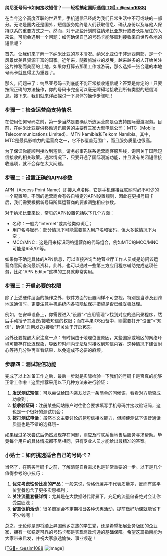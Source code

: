**纳尼亚号码卡如何接收短信？——轻松搞定国际通信[[TG💪+ @esim1088](https://t.me/s/esim1088)]**

在当今这个高度互联的世界里，手机通信已经成为我们日常生活中不可或缺的一部分。无论是国内还是国外，短信服务始终是人们获取信息、确认身份以及与他人保持联系的重要方式之一。然而，对于那些计划前往纳米比亚旅行或者长期居住的人来说，可能会遇到一个问题：如何确保自己的号码卡能够顺利接收来自世界各地的短信呢？

首先，让我们来了解一下纳米比亚的基本情况。纳米比亚位于非洲西南部，是一个风景优美且资源丰富的国家。近年来，随着旅游业的发展，越来越多的人开始关注这片神秘而美丽的土地。如果你打算去那里工作或游玩，那么选择一张合适的本地号码卡就显得尤为重要了。

那么，问题来了：纳尼亚号码卡到底能不能正常接收短信呢？答案是肯定的！只要按照正确的方法操作，你的号码卡完全可以毫无障碍地接收到所有类型的短信消息。接下来，我们就来详细探讨一下具体的操作步骤吧！

### 步骤一：检查运营商支持情况

在使用任何号码之前，第一步当然是要确认所选运营商是否支持国际漫游服务。目前，在纳米比亚提供移动通讯服务的主要有三家大型电信公司：MTC（Mobile Telecommunications Limited）、MTN Namibia和Telkom Namibia。其中，MTC是最具影响力的运营商之一，它不仅覆盖范围广，而且服务质量也很高。

为了保证你能顺利接收到短信，请务必事先联系运营商客服热线，询问关于国际短信接收的相关政策。通常情况下，只要开通了国际漫游功能，并且没有关闭短信接收选项，就不会存在太大问题。

### 步骤二：设置正确的APN参数

APN（Access Point Name）即接入点名称，它是手机连接互联网时必不可少的一个配置项。不同的运营商会有各自特定的APN设置规则，因此在更换号码卡后，我们需要根据新号码所属运营商的要求调整相应参数。

对于纳米比亚来说，常见的APN设置包括以下几个方面：
- 名称：一般为“internet”或其他类似词汇；
- 用户名与密码：部分情况下可能需要输入用户名和密码，但大多数情况下为空；
- MCC/MNC：这是用来标识网络运营商的代码组合，例如MTC的MCC/MNC可能是655/01等。

如果你不确定具体的APN信息，可以直接咨询当地营业厅工作人员或是访问该运营商官网查询最新资料。此外，也可以通过一些第三方应用程序辅助完成这项任务，比如“APN Editor”这样的工具就非常实用。

### 步骤三：开启必要的权限

除了上述硬件层面的操作之外，软件方面的设置同样不可忽视。特别是当涉及到跨地区通信时，更要注意手机系统内各项隐私保护措施是否已经妥善处理。

例如，在安卓设备上，你需要进入“设置”>“应用管理”>找到对应的通讯录程序，然后手动授予其发送/接收短信的权限；而在苹果iOS设备中，则需要打开“设置”>“短信”，确保“启用发送/接收”开关处于开启状态。

另外还要提醒大家注意一点：有时候由于地理位置原因，某些国家或地区的网络环境可能存在延迟现象，导致短时间内无法及时接收到短信内容。这种情况下建议耐心等待几分钟再查看结果，以免造成不必要的麻烦。

### 步骤四：测试短信功能

完成了以上准备工作之后，最后一步就是实际检验一下我们的号码卡是否真的能够正常工作啦！这里推荐采用以下几种方法来进行验证：

1. **发送测试短信**：可以尝试给国内亲友发送一条简单的问候语，看看对方能否成功收到；
2. **接收验证码**：注册某些网站账户时往往会要求填写手机号码并接收验证码，这也是一个很好的测试机会；
3. **拨打测试电话**：虽然本文主要讨论的是短信接收能力，但顺便测试下语音通话质量也是不错的选择哦~

如果经过多次尝试后仍然发现存在问题，则应及时联系当地售后服务寻求帮助。毕竟每个用户的具体情况都不尽相同，只有专业人员才能给出最精准的答案。

### 小贴士：如何挑选适合自己的号码卡？

当然了，在购买号码卡之前，了解清楚自身需求也是非常重要的一步。以下是几个值得参考的小技巧：

1. **优先考虑性价比高的产品**：一般来说，价格低廉并不代表质量差，反而有些平价套餐包含了更多实惠福利；
2. **关注流量套餐详情**：尤其是在大数据时代背景下，充足的流量储备绝对会让你受益匪浅；
3. **留意促销活动**：很多商家会不定期推出各种优惠活动，提前做好功课就能省下不少钱呢！

总之，无论你是即将踏上异国他乡之旅的学生党，还是希望拓展业务版图的企业家，拥有一张稳定可靠的号码卡都是实现高效沟通的基础保障。希望这篇指南能为大家带来启发，并祝大家旅途愉快、事业顺遂！

[[TG💪+ @esim1088](https://t.me/s/esim1088) ![Image](https://i.postimg.cc/4NQfJmqS/Snipaste-2025-05-13-00-14-12.png)]
